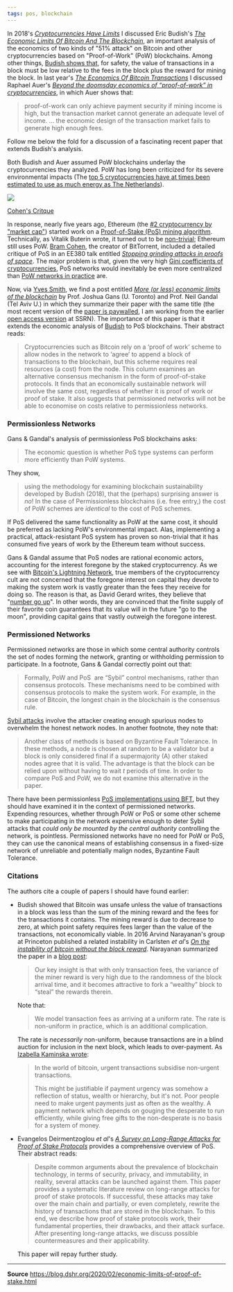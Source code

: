 ```yaml
---
tags: pos, blockchain
---
```


In 2018's [_Cryptocurrencies Have Limits_](https://blog.dshr.org/2018/06/cryptocurrencies-have-limits.html) I discussed Eric Budish's [_The Economic Limits Of Bitcoin And The Blockchain_](http://www.nber.org/papers/w24717), an important analysis of the economics of two kinds of "51% attack" on Bitcoin and other cryptocurrencies based on "Proof-of-Work" (PoW) blockchains. Among other things, [Budish shows that](https://blog.dshr.org/2018/06/cryptocurrencies-have-limits.html), for safety, the value of transactions in a block must be low relative to the fees in the block plus the reward for mining the block. In last year's [_The Economics Of Bitcoin Transactions_](https://blog.dshr.org/2019/02/the-economics-of-bitcoin-transactions.html) I discussed Raphael Auer's [_Beyond the doomsday economics of “proof-of-work” in cryptocurrencies_](https://www.bis.org/publ/work765.pdf), in which Auer shows that:  

> proof-of-work can only achieve payment security if mining income is high, but the transaction market cannot generate an adequate level of income. ... the economic design of the transaction market fails to generate high enough fees.

Follow me below the fold for a discussion of a fascinating recent paper that extends Budish's analysis.  
  
Both Budish and Auer assumed PoW blockchains underlay the cryptocurrencies they analyzed. PoW has long been criticized for its severe environmental impacts (The [top 5 cryptocurrencies have at times been estimated to use as much energy as The Netherlands](https://www.ofnumbers.com/2018/08/26/how-much-electricity-is-consumed-by-bitcoin-bitcoin-cash-ethereum-litecoin-and-monero/)).  
  

[![](https://1.bp.blogspot.com/-VWEbak0sYBA/WqBFYPy0yeI/AAAAAAAAES0/56dL6YIGr78f_vf5L7qE0TUCPKOhQklyACPcBGAYYCw/s200/Cohen-6.png)](https://1.bp.blogspot.com/-VWEbak0sYBA/WqBFYPy0yeI/AAAAAAAAES0/56dL6YIGr78f_vf5L7qE0TUCPKOhQklyACPcBGAYYCw/s1600/Cohen-6.png)

[Cohen's Critque](https://blog.dshr.org/2018/03/proofs-of-space.html)

In response, nearly five years ago, Ethereum (the [#2 cryptocurrency by "market cap"](https://coinmarketcap.com/)) started work on a [Proof-of-Stake (PoS) mining algorithm](https://blog.ethereum.org/2014/01/15/slasher-a-punitive-proof-of-stake-algorithm/). Technically, as Vitalik Buterin wrote, it turned out to be [non-trivial](https://blog.ethereum.org/2014/10/03/slasher-ghost-developments-proof-stake/); Ethereum still uses PoW. [Bram Cohen](https://en.wikipedia.org/wiki/Bram_Cohen), the creator of BitTorrent, included a detailed critique of PoS in an EE380 talk entitled [_Stopping grinding attacks in proofs of space_](https://www.youtube.com/watch?v=2Zlcgt8FVz4). The major problem is that, given the very high [Gini coefficients of cryptocurrencies](https://blog.dshr.org/2018/10/gini-coefficients-of-cryptocurrencies.html), PoS networks would inevitably be even more centralized than [PoW networks in practice](https://blog.dshr.org/2014/10/economies-of-scale-in-peer-to-peer.htmlhttps://blog.dshr.org/2014/10/economies-of-scale-in-peer-to-peer.html) are.  
  
Now, via [Yves Smith](https://www.nakedcapitalism.com/2020/02/more-or-less-economic-limits-of-the-blockchain.html), we find a post entitled [_More (or less) economic limits of the blockchain_](https://voxeu.org/article/more-or-less-economic-limits-blockchain) by Prof. Joshua Gans (U. Toronto) and Prof. Neil Gandal (Tel Aviv U.) in which they summarize their paper with the same title (the most recent version of the [paper is paywalled](https://cepr.org/active/publications/discussion_papers/dp.php?dpno=14154), I am working from the earlier [open access version](https://dx.doi.org/10.2139/ssrn.3494434) at SSRN). The importance of this paper is that it extends the economic analysis of [Budish](http://www.nber.org/papers/w24717) to PoS blockchains. Their abstract reads:  

> Cryptocurrencies such as Bitcoin rely on a ‘proof of work’ scheme to allow nodes in the network to ‘agree’ to append a block of transactions to the blockchain, but this scheme requires real resources (a cost) from the node. This column examines an alternative consensus mechanism in the form of proof-of-stake protocols. It finds that an economically sustainable network will involve the same cost, regardless of whether it is proof of work or proof of stake. It also suggests that permissioned networks will not be able to economise on costs relative to permissionless networks.

### Permissionless Networks

Gans & Gandal's analysis of permissionless PoS blockchains asks:  

> The economic question is whether PoS type systems can perform more efficiently than PoW systems.

They show,  

> using the methodology for examining blockchain sustainability developed by Budish (2018), that the (perhaps) surprising answer is _no_! In the case of Permissionless blockchains (i.e. free entry,) the cost of PoW schemes are _identical_ to the cost of PoS schemes.

If PoS delivered the same functionality as PoW at the same cost, it should be preferred as lacking PoW's environmental impact. Alas, implementing a practical, attack-resistant PoS system has proven so non-trivial that it has consumed five years of work by the Ethereum team without success.  
  
Gans & Gandal assume that PoS nodes are rational economic actors, accounting for the interest foregone by the staked cryptocurrency. As we see with [Bitcoin's Lightning Network](https://blog.dshr.org/2020/01/bitcoins-lightning-network.html), true members of the cryptocurrency cult are not concerned that the foregone interest on capital they devote to making the system work is vastly greater than the fees they receive for doing so. The reason is that, as David Gerard writes, they believe that "[number go up](https://davidgerard.co.uk/blockchain/2019/05/27/the-origin-of-number-go-up-in-bitcoin-culture/)". In other words, they are convinced that the finite supply of their favorite coin guarantees that its value will in the future "go to the moon", providing capital gains that vastly outweigh the foregone interest.  

### Permissioned Networks

Permissioned networks are those in which some central authority controls the set of nodes forming the network, granting or withholding permission to participate. In a footnote, Gans & Gandal correctly point out that:  

> Formally, PoW and PoS  are “Sybil” control mechanisms, rather than consensus protocols. These mechanisms need to be combined with consensus protocols to make the system work. For example, in the case of Bitcoin, the longest chain in the blockchain is the consensus rule.

[Sybil attacks](https://en.wikipedia.org/wiki/Sybil_attack) involve the attacker creating enough spurious nodes to overwhelm the honest network nodes. In another footnote, they note that:  

> Another class of methods is based on Byzantine Fault Tolerance. In these methods, a node is chosen at random to be a validator but a block is only considered final if a supermajority (A) other staked nodes agree that it is valid. The advantage is that the block can be relied upon without having to wait _t_ periods of time. In order to compare PoS and PoW, we do not examine this alternative in the paper.

There have been permissionless [PoS implementations using BFT](https://cdn.relayto.com/media/files/LPgoWO18TCeMIggJVakt_tendermint.pdf), but they should have examined it in the context of permissioned networks. Expending resources, whether through PoW or PoS or some other scheme to make participating in the network expensive enough to deter Sybil attacks that _could only be mounted by the central authority_ controlling the network, is pointless. Permissioned networks have no need for PoW or PoS, they can use the canonical means of establishing consensus in a fixed-size network of unreliable and potentially malign nodes, Byzantine Fault Tolerance.  

### Citations

The authors cite a couple of papers I should have found earlier:  

-   Budish showed that Bitcoin was unsafe unless the value of transactions in a block was less than the sum of the mining reward and the fees for the transactions it contains. The mining reward is due to decrease to zero, at which point safety requires fees larger than the value of the transactions, not economically viable. In 2016 Arvind Narayanan's group at Princeton published a related instability in Carlsten _et al_'s [_On the instability of bitcoin without the block reward_](http://randomwalker.info/publications/mining_CCS.pdf). Narayanan summarized the paper in a [blog post](https://freedom-to-tinker.com/2016/10/21/bitcoin-is-unstable-without-the-block-reward/):  
    
    > Our key insight is that with only transaction fees, the variance of the miner reward is very high due to the randomness of the block arrival time, and it becomes attractive to fork a “wealthy” block to “steal” the rewards therein.
    
    Note that:  
    
    > We model transaction fees as arriving at a uniform rate. The rate is non-uniform in practice, which is an additional complication.
    
    The rate is _necessarily_ non-uniform, because transactions are in a blind auction for inclusion in the next block, which leads to over-payment. As [Izabella Kaminska wrote](https://ftalphaville.ft.com/2019/01/23/1548238967000/BIS-trolls-bitcoin/):  
    
    > In the world of bitcoin, urgent transactions subsidise non-urgent transactions.  
    >   
    > This might be justifiable if payment urgency was somehow a reflection of status, wealth or hierarchy, but it's not. Poor people need to make urgent payments just as often as the wealthy. A payment network which depends on gouging the desperate to run efficiently, while giving free gifts to the non-desperate is no basis for a system of money.
    
-   Evangelos Deirmentzoglou _et al_'s [_A Survey on Long-Range Attacks for Proof of Stake Protocols_](https://doi.org/10.1109/ACCESS.2019.2901858) provides a comprehensive overview of PoS. Their abstract reads:  
    
    > Despite common arguments about the prevalence of blockchain technology, in terms of security, privacy, and immutability, in reality, several attacks can be launched against them. This paper provides a systematic literature review on long-range attacks for proof of stake protocols. If successful, these attacks may take over the main chain and partially, or even completely, rewrite the history of transactions that are stored in the blockchain. To this end, we describe how proof of stake protocols work, their fundamental properties, their drawbacks, and their attack surface. After presenting long-range attacks, we discuss possible countermeasures and their applicability.
    
    This paper will repay further study.

---

**Source**
https://blog.dshr.org/2020/02/economic-limits-of-proof-of-stake.html